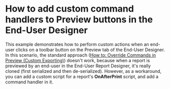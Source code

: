 # How to add custom command handlers to Preview buttons in the End-User Designer


<p>This example demonstrates how to perform custom actions when an end-user clicks on a toolbar button on the Preview tab of the End-User Designer. In this scenario, the standard approach (<a href="http://documentation.devexpress.com/#XtraReports/CustomDocument2620">How to: Override Commands in Preview (Custom Exporting)</a>) doesn't work, because when a report is previewed by an end-user in the End-User Report Designer, it's really cloned (first serialized and then de-serialized). However, as a workaround, you can add a custom script for a report's <strong>OnAfterPrint</strong> script, and add a command handler in it.</p>

<br/>


